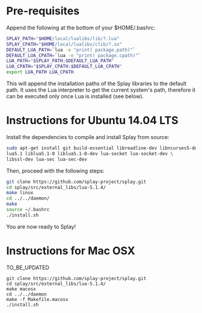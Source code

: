 Pre-requisites
===
<!---
Create two directories to install lua and native modules:
```
user$ mkdir -p local/lualibs/lib  
user$ mkdir -p local/lualibs/clib 
```
-->
Append the following at the bottom of your $HOME/.bashrc:
```bash
SPLAY_PATH="$HOME/local/lualibs/lib/?.lua"
SPLAY_CPATH="$HOME/local/lualibs/clib/?.so"
DEFAULT_LUA_PATH=`lua -e "print( package.path)"`
DEFAULT_LUA_CPATH=`lua -e "print( package.cpath)"`
LUA_PATH="$SPLAY_PATH;$DEFAULT_LUA_PATH"
LUA_CPATH="$SPLAY_CPATH;$DEFAULT_LUA_CPATH"
export LUA_PATH LUA_CPATH
```

This will append the installation paths of the Splay libraries to the default path. It uses the Lua interpreter to get the current system's path, therefore it can be executed only once Lua is installed (see below).

Instructions for Ubuntu 14.04 LTS
===
Install the dependencies to compile and install Splay from source:

```bash
sudo apt-get install git build-essential libreadline-dev libncurses5-dev \
lua5.1 liblua5.1-0 liblua5.1-0-dev lua-socket lua-socket-dev \
libssl-dev lua-sec lua-sec-dev 
```

<!---
Execute:
```
user$ source ~/.bashrc
```
-->
Then, proceed with the following steps:
```bash
git clone https://github.com/splay-project/splay.git
cd splay/src/external_libs/lua-5.1.4/
make linux
cd ../../daemon/
make
source ~/.bashrc
./install.sh
```
<!--- 
mkdir -p local/lualibs/lib
mkdir -p local/lualibs/clib  
cp cjson.so ~/local/lualibs/clib/ 
-->
You are now ready to Splay!


Instructions for Mac OSX
===
TO_BE_UPDATED 
```
git clone https://github.com/splay-project/splay.git
cd splay/src/external_libs/lua-5.1.4/
make macosx 
cd ../../daemon
make -f Makefile.macosx 
./install.sh
```


